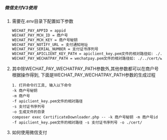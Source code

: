 ##### 微信支付V3使用

1. 需要在.env目录下配置如下参数

    ```sh
    WECHAT_PAY_APPID = appid
    WECHAT_PAY_MCH_ID = 商户号
    WECHAT_PAY_MCH_KEY = 商户号秘钥
    WECHAT_PAY_NOTIFY_URL = 支付通知地址
    WECHAT_PAY_SERIAL_NUMBER = 支付证书序列号
    WECHAT_PAY_APICLIENT_KEY_PATH = apiclient_key.pem文件的相对路径如: ./../cert/apiclient_key.pem
    WECHAT_PAY_WECHATPAY_PATH = wechatpay.pem文件的相对路径如: ./../cert/wechatpay.pem
    ```

2. 其中除WECHAT_PAY_WECHATPAY_PATH参数外,其他参数都可以在商户号根据操作得到, 下面是WECHAT_PAY_WECHATPAY_PATH参数的生成过程

    ```shell
    1. 打开命令行工具, 输入以下命令
    -k 商户号秘钥
    -m 商户号
    -f apiclient_key.pem文件的相对路径
    -s 支付证书序列号
    -o 生成文件的目录
    composer exec CertificateDownloader.php -- -k 商户号秘钥 -m 商户号id -f apiclient_key.pem文件的相对路径 -s 支付证书序列号 -o ./cert/
    ```

3. 如何使用微信支付